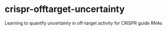 # crispr-offtarget-uncertainty
Learning to quantify uncertainty in off-target activity for CRISPR guide RNAs
